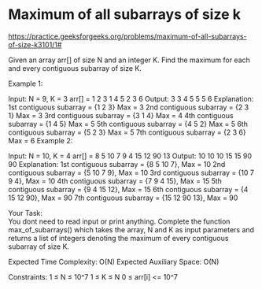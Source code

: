 # Maximum of all subarrays of size k


https://practice.geeksforgeeks.org/problems/maximum-of-all-subarrays-of-size-k3101/1#


Given an array arr[] of size N and an integer K. Find the maximum for each and every contiguous subarray of size K.

Example 1:

Input:
N = 9, K = 3
arr[] = 1 2 3 1 4 5 2 3 6
Output: 
3 3 4 5 5 5 6 
Explanation: 
1st contiguous subarray = {1 2 3} Max = 3
2nd contiguous subarray = {2 3 1} Max = 3
3rd contiguous subarray = {3 1 4} Max = 4
4th contiguous subarray = {1 4 5} Max = 5
5th contiguous subarray = {4 5 2} Max = 5
6th contiguous subarray = {5 2 3} Max = 5
7th contiguous subarray = {2 3 6} Max = 6
Example 2:

Input:
N = 10, K = 4
arr[] = 8 5 10 7 9 4 15 12 90 13
Output: 
10 10 10 15 15 90 90
Explanation: 
1st contiguous subarray = {8 5 10 7}, Max = 10
2nd contiguous subarray = {5 10 7 9}, Max = 10 
3rd contiguous subarray = {10 7 9 4}, Max = 10 
4th contiguous subarray = {7 9 4 15}, Max = 15
5th contiguous subarray = {9 4 15 12}, Max = 15 
6th contiguous subarray = {4 15 12 90}, Max = 90 
7th contiguous subarray = {15 12 90 13}, Max = 90 

Your Task:  
You dont need to read input or print anything. Complete the function max_of_subarrays() which takes the array, N and K as input parameters and returns a list of integers denoting the maximum of every contiguous subarray of size K.

Expected Time Complexity: O(N)
Expected Auxiliary Space: O(N)

Constraints:
1 ≤ N ≤ 10^7
1 ≤ K ≤ N
0 ≤ arr[i] <= 10^7

